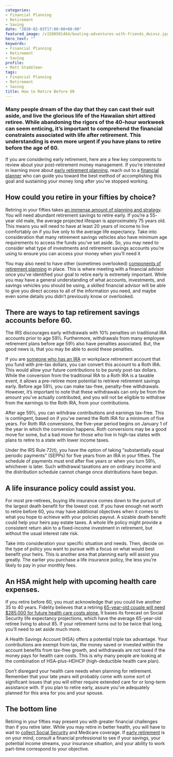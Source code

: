 ```yaml
---
categories:
- Financial Planning
- Retirement
- Saving
date: "2020-02-03T17:00:00+00:00"
featured_image: /v1580501464/boating-adventures-with-friends_dwixsz.jpg
hero_text: ""
keywords:
- Financial Planning
- Retirement
- Saving
profile:
- Matt Stadelman
tags:
- Financial Planning
- Retirement
- Saving
title: How to Retire Before 60
---
```

### Many people dream of the day that they can cast their suit aside, and live the glorious life of the Hawaiian shirt attired retiree. While abandoning the rigors of the 40-hour workweek can seem enticing, it’s important to comprehend the financial constraints associated with life after retirement. This understanding is even more urgent if you have plans to retire before the age of 60.

If you are considering early retirement, here are a few key components to review about your post-retirement money management. If you’re interested in learning more about [early retirement planning](https://navalign.com/updates/how-much-should-you-save-by-age-30-40-50-or-60/), reach out to a [financial planner](https://navalign.com/what-we-do/fiduciary-financial-planning/) who can guide you toward the best method of accomplishing this goal and sustaining your money long after you’ve stopped working.

## How could you retire in your fifties by choice?

Retiring in your fifties takes [an immense amount of planning and strategy](https://navalign.com/updates/how-to-build-wealth-and-achieve-your-financial-goals-in-2020/). You will need abundant retirement savings to retire early. If you’re a 55- year old male, the average projected lifespan is approximately 75 years old. This means you will need to have at least 20 years of income to live comfortably on if you live only to the average life expectancy. Take into consideration that many retirement savings vehicles also have minimum age requirements to access the funds you’ve set aside. So, you may need to consider what type of investments and retirement savings accounts you’re using to ensure you can access your money when you’ll need it

You may also need to have other (sometimes overlooked) [components of retirement planning](https://navalign.com/updates/retirement-contribution-limits-for-2020/) in place. This is where meeting with a financial advisor once you’ve identified your goal to retire early is extremely important. While you may have a general understanding of what accounts, investments, and savings vehicles you should be using, a skilled financial advisor will be able to give you direct access to all of the information you need, and maybe even some details you didn’t previously know or overlooked.

## There are ways to tap retirement savings accounts before 60.

The IRS discourages early withdrawals with 10% penalties on traditional IRA accounts prior to age 59½. Furthermore, withdrawals from many employee retirement plans before age 59½ also have penalties associated. But, the good news is, that you may be able to avoid these penalties.

If you are [someone who has an IRA](https://navalign.com/updates/traditional-vs-roth-ira-which-one-is-right-for-you/) or workplace retirement account that you fund with pre-tax dollars, you can convert this account to a Roth IRA. This would allow your future contributions to be purely post-tax dollars. While the conversion from the traditional IRA to a Roth IRA is a taxable event, it allows a pre-retiree more potential to retrieve retirement savings early. Before age 59½, you can make tax-free, penalty-free withdrawals. However, it’s important to note that these withdrawals can only be from the amount you’ve actually contributed, and you will not be eligible to withdraw from the earnings to the Roth IRA, from your contributions.

After age 59½, you can withdraw contributions and earnings tax-free. This is contingent, based on if you’ve owned the Roth IRA for a minimum of five years. For Roth IRA conversions, the five-year period begins on January 1 of the year in which the conversion happens. Roth conversions may be a good move for some, but a bad move for those who live in high-tax states with plans to retire to a state with lower income taxes.

Under the IRS Rule 72(t), you have the option of taking “substantially equal periodic payments” (SEPPs) for five years from an IRA in your fifties. The schedule of payments must end after five years or when you turn 59½, whichever is later. Such withdrawal taxations are on ordinary income and the distribution schedule cannot change once distributions have begun.

## A life insurance policy could assist you.

For most pre-retirees, buying life insurance comes down to the pursuit of the largest death benefit for the lowest cost. If you have enough net worth to retire before 60, you may have additional objectives when it comes to what you hope to achieve with your policies payout. A sizable death benefit could help your heirs pay estate taxes. A whole life policy might provide a consistent return akin to a fixed-income investment in retirement, but without the usual interest rate risk.

Take into consideration your specific situation and needs. Then, decide on the type of policy you want to pursue with a focus on what would best benefit your heirs. This is another area that planning early will assist you greatly. The earlier you purchase a life insurance policy, the less you’re likely to pay in your monthly fees.

## An HSA might help with upcoming health care expenses.

If you retire before 60, you must acknowledge that you could live another 35 to 40 years. Fidelity believes that a retiring [65-year-old couple will need $285,000 for future health care costs alone.](https://www.fidelity.com/viewpoints/personal-finance/plan-for-rising-health-care-costs) It bases its forecast on Social Security life expectancy projections, which have the average 65-year-old retiree living to about 85. If your retirement turns out to be twice that long, you’ll need to set aside much more.

A Health Savings Account (HSA) offers a potential triple tax advantage. Your contributions are exempt from tax, the money saved or invested within the account benefits from tax-free growth, and withdrawals are not taxed if the money pays for health care costs. This is why many people are looking at the combination of HSA-plus-HDHCP (high-deductible health care plan).

Don’t disregard your health care needs when planning for retirement. Remember that your late years will probably come with some sort of significant issues that you will either require extended care for or long-term assistance with. If you plan to retire early, assure you’ve adequately planned for this area for you and your spouse.

## The bottom line

Retiring in your fifties may present you with greater financial challenges than if you retire later. While you may retire in better health, you will have to wait to [collect Social Security](https://navalign.com/updates/what-you-should-know-about-social-security/) and Medicare coverage. If [early retirement](https://navalign.com/what-we-do/retirement-planning-strategies/) is on your mind, consult a financial professional to see if your savings, your potential income streams, your insurance situation, and your ability to work part-time correspond to your objective.
